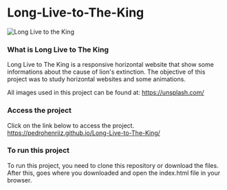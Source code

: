 # Long-Live-to-The-King

![Long Live to the King](https://user-images.githubusercontent.com/56472003/143509336-7fd7b9c8-4174-4366-8c0f-86e27545667d.PNG)

### What is Long Live to The King
Long Live to The King is a responsive horizontal website that show some informations about the cause of lion's extinction. The objective of this project was to study horizontal websites and some animations.

All images used in this project can be found at: https://unsplash.com/

### Access the project
Click on the link below to access the project.
https://pedrohenriiz.github.io/Long-Live-to-The-King/

### To run this project
To run this project, you need to clone this repository or download the files. After this, goes where you downloaded and open the index.html file in your browser.

